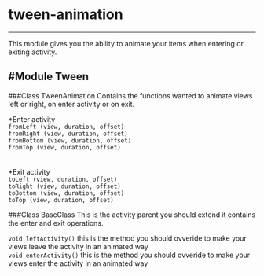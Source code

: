 # tween-animation
-----------------
This module gives you the ability to animate your items when entering or exiting activity.

#Module Tween
-------------
###Class TweenAnimation
Contains the functions wanted to animate views left or right, on enter activity or on exit.

*Enter activity<br/>
```fromLeft (view, duration, offset)```<br/>
```fromRight (view, duration, offset)```<br/>
```fromBottom (view, duration, offset)```<br/>
```fromTop (view, duration, offset)```<br/>
<br/>
<br/>
*Exit activity<br/>
```toLeft (view, duration, offset)```<br/>
```toRight (view, duration, offset)```<br/>
```toBottom (view, duration, offset)```<br/>
```toTop (view, duration, offset)```<br/>

###Class BaseClass
This is the activity parent you should extend it contains the enter and exit operations.

```void leftActivity()``` this is the method you should ovveride to make your views leave the activity in an animated way<br/>
  ```void enterActivity()``` this is the method you should ovveride to make your views enter the activity in an animated way<br/>

